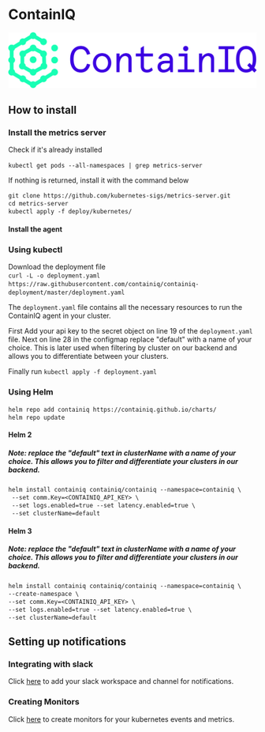 # ContainIQ

![Alt text](logo.png "Title")


## How to install
### Install the metrics server
Check if it's already installed 

```kubectl get pods --all-namespaces | grep metrics-server```

If nothing is returned, install it with the command below 

```
git clone https://github.com/kubernetes-sigs/metrics-server.git
cd metrics-server
kubectl apply -f deploy/kubernetes/
```
#### Install the agent 

### Using kubectl 
Download the deployment file \
 `curl -L -o deployment.yaml https://raw.githubusercontent.com/containiq/containiq-deployment/master/deployment.yaml`

The `deployment.yaml` file contains all the necessary resources to run 
the ContainIQ agent in your cluster. 

First Add your api key to the secret object on line 19 of the `deployment.yaml` file. Next on line 28 in the configmap replace "default" with a name of your choice. 
This is later used when filtering by cluster on our backend and allows you to differentiate between your clusters. 
  
Finally run `kubectl apply -f deployment.yaml `

### Using Helm
```
helm repo add containiq https://containiq.github.io/charts/ 
helm repo update
```

#### Helm 2
##### Note: replace the "default" text in clusterName with a name of your choice. This allows you to filter and differentiate your clusters in our backend.
```
helm install containiq containiq/containiq --namespace=containiq \
 --set comm.Key=<CONTAINIQ_API_KEY> \
 --set logs.enabled=true --set latency.enabled=true \
 --set clusterName=default
 ```

#### Helm 3
##### Note: replace the "default" text in clusterName with a name of your choice. This allows you to filter and differentiate your clusters in our backend.
 ```
helm install containiq containiq/containiq --namespace=containiq \
--create-namespace \
--set comm.Key=<CONTAINIQ_API_KEY> \
--set logs.enabled=true --set latency.enabled=true \
--set clusterName=default
```


## Setting up notifications

### Integrating with slack 
Click [here](https://app.containiq.com/profile/integration) to add your slack workspace and channel for notifications. 

### Creating Monitors
Click [here](https://app.containiq.com/profile/monitors) to create monitors for your kubernetes events and metrics. 
 
